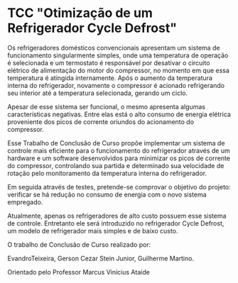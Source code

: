 # TCC "Otimização de um Refrigerador Cycle Defrost"

Os refrigeradores domésticos convencionais apresentam um sistema de funcionamento singularmente simples, onde uma temperatura de operação é selecionada e um termostato é responsável por desativar o circuito elétrico de alimentação do motor do compressor, no momento em que essa temperatura é atingida internamente. Após o aumento da temperatura interna do refrigerador, novamente o compressor é acionado refrigerando seu interior até a temperatura selecionada, gerando um ciclo.

Apesar de esse sistema ser funcional, o mesmo apresenta algumas características negativas. Entre elas está o alto consumo de energia elétrica proveniente dos picos de corrente oriundos do acionamento do compressor.

Esse Trabalho de Conclusão de Curso propõe implementar um sistema de controle mais eficiente para o funcionamento do refrigerador através de um hardware e um software desenvolvidos para minimizar os picos de corrente do compressor, controlando sua partida e determinado sua velocidade de rotação pelo monitoramento da temperatura interna do refrigerador.

Em seguida através de testes, pretende-se comprovar o objetivo do projeto: verificar se há redução no consumo de energia com o novo sistema empregado.

Atualmente, apenas os refrigeradores de alto custo possuem esse sistema de controle. Entretanto ele será introduzido no refrigerador Cycle Defrost, um modelo de refrigerador mais simples e de baixo custo.

O trabalho de Conclusão de Curso realizado por:

EvandroTeixeira, Gerson Cezar Stein Junior, Guilherme Martino.

Orientado pelo Professor Marcus Vinícius Ataíde
